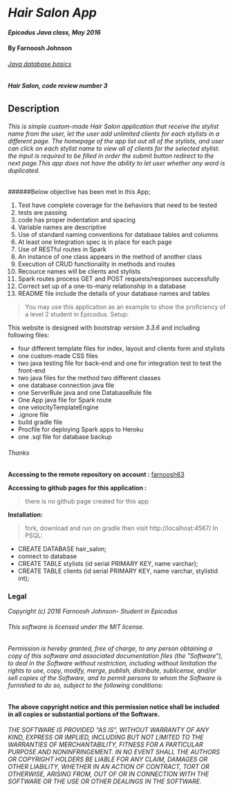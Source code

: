 # _Hair Salon App_

#### _Epicodus Java class, May 2016_

#### **By Farnoosh Johnson**

###### _[Java database basics](https://www.learnhowtoprogram.com/java/java-database-basics/database-basics-independent-project-c78ee055-12ad-4223-8b28-0ea3da1d0762)_

###### **Hair Salon, code review number 3**

## __Description__

###### This is simple custom-made Hair Salon application that receive the stylist name from the user, let the user add unlimited clients for each stylists in a different page. The homepage of the app list out all of the stylists, and user can click on each stylist name to view all of clients for the selected stylist. the input is required to be filled in order the submit button redirect to the next page.This app does not have the ability to let user whether any word is duplicated.
######Below objective has been met in this App;
1. Test have complete coverage for the behaviors that need to be tested
2. tests are passing
3. code has proper indentation and spacing
4. Variable names are descriptive
5. Use of standard naming conventions for database tables and columns
6. At least one Integration spec is in place for each page
7. Use of RESTful routes in Spark
8. An instance of one class appears in the method of another class
9. Execution of CRUD functionality in methods and routes
10. Recource names will be clients and stylists
11. Spark routes process GET and POST requests/responses successfully
12. Correct set up of a one-to-many relationship in a database
13. README file include the details of your database names and tables
> You may use this application as an example to show the proficiency of a level 2 student in Epicodus.
Setup:

This website is designed with bootstrap _version 3.3.6_ and including following files:
* four different template files for index, layout and clients form and stylists
* one custom-made CSS files
* two java testing file for back-end and one for integration test to test the front-end
* two java files for the method two different classes
* one database connection java file
* one ServerRule java and one DatabaseRule file
* One App java file for Spark route
* one velocityTemplateEngine
* .ignore file
* build gradle file
* Procfile for deploying Spark apps to Heroku
* one .sql file for database backup

###### Thanks

**Accessing to the remote repository on account :** [farnoosh63](https://github.com/Farnoosh63/HairSalon.git)

**Accessing to github pages for this application :**
> there is no github page created for this app


**Installation:**
>fork, download and run on gradle then visit http://localhost:4567/
>In PSQL:
* CREATE DATABASE hair_salon;
* connect to database
* CREATE TABLE stylists (id serial PRIMARY KEY, name varchar);
* CREATE TABLE clients (id serial PRIMARY KEY, name varchar, stylistid int);

### Legal

_*Copyright (c) 2016 Farnoosh Johnson- Student in Epicodus*_

###### This software is licensed under the MIT license.

###### Permission is hereby granted, free of charge, to any person obtaining a copy of this software and associated documentation files (the "Software"), to deal in the Software without restriction, including without limitation the rights to use, copy, modify, merge, publish, distribute, sublicense, and/or sell copies of the Software, and to permit persons to whom the Software is furnished to do so, subject to the following conditions:

__The above copyright notice and this permission notice shall be included in all copies or substantial portions of the Software.__

###### THE SOFTWARE IS PROVIDED "AS IS", WITHOUT WARRANTY OF ANY KIND, EXPRESS OR IMPLIED, INCLUDING BUT NOT LIMITED TO THE WARRANTIES OF MERCHANTABILITY, FITNESS FOR A PARTICULAR PURPOSE AND NONINFRINGEMENT. IN NO EVENT SHALL THE AUTHORS OR COPYRIGHT HOLDERS BE LIABLE FOR ANY CLAIM, DAMAGES OR OTHER LIABILITY, WHETHER IN AN ACTION OF CONTRACT, TORT OR OTHERWISE, ARISING FROM, OUT OF OR IN CONNECTION WITH THE SOFTWARE OR THE USE OR OTHER DEALINGS IN THE SOFTWARE.
